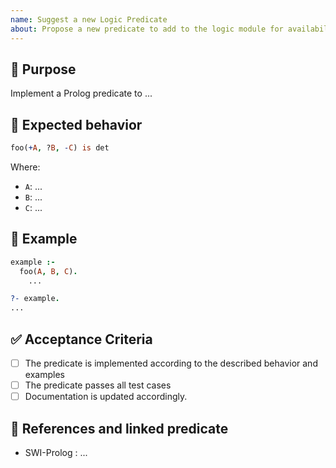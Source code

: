 ```yaml
---
name: Suggest a new Logic Predicate
about: Propose a new predicate to add to the logic module for availability in the Axone blockchain.
---
```


## 📝 Purpose

Implement a Prolog predicate to ...

## 🧪 Expected behavior

```prolog
foo(+A, ?B, -C) is det
```

Where:

- `A`: ...
- `B`: ...
- `C`: ...

## 🎯 Example

```prolog
example :-
  foo(A, B, C).
    ...
```

```prolog
?- example.
...
```

## ✅ Acceptance Criteria

- [ ] The predicate is implemented according to the described behavior and examples
- [ ] The predicate passes all test cases
- [ ] Documentation is updated accordingly.

## 🔗 References and linked predicate

- SWI-Prolog : ...
